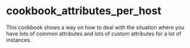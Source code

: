 # cookbook_attributes_per_host

This cookbook shows a way on how to deal with the situation where
you have lots of common attributes and lots of custom attributes
for a lot of instances.
